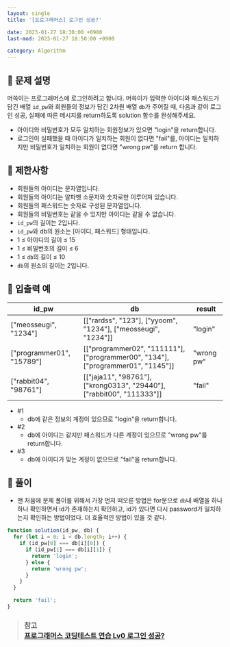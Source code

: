 ```yaml
---
layout: single
title: '[프로그래머스] 로그인 성공?'

date: 2023-01-27 18:30:00 +0900
last-mod: 2023-01-27 18:50:00 +0900

category: Algorithm
---
```


## 📌 문제 설명

머쓱이는 프로그래머스에 로그인하려고 합니다. 머쓱이가 입력한 아이디와 패스워드가 담긴 배열 `id_pw`와 회원들의 정보가 담긴 2차원 배열 `db`가 주어질 때, 다음과 같이 로그인 성공, 실패에 따른 메시지를 return하도록 solution 함수를 완성해주세요.

- 아이디와 비밀번호가 모두 일치하는 회원정보가 있으면 "login"을 return합니다.
- 로그인이 실패했을 때 아이디가 일치하는 회원이 없다면 "fail"를, 아이디는 일치하지만 비밀번호가 일치하는 회원이 없다면 "wrong pw"를 return 합니다.

## 📌 제한사항

- 회원들의 아이디는 문자열입니다.
- 회원들의 아이디는 알파벳 소문자와 숫자로만 이루어져 있습니다.
- 회원들의 패스워드는 숫자로 구성된 문자열입니다.
- 회원들의 비밀번호는 같을 수 있지만 아이디는 같을 수 없습니다.
- `id_pw`의 길이는 2입니다.
- `id_pw`와 db의 원소는 [아이디, 패스워드] 형태입니다.
- 1 ≤ 아이디의 길이 ≤ 15
- 1 ≤ 비밀번호의 길이 ≤ 6
- 1 ≤ `db`의 길이 ≤ 10
- `db`의 원소의 길이는 2입니다.

## 📌 입출력 예

| id_pw                     | db                                                                              | result     |
| ------------------------- | ------------------------------------------------------------------------------- | ---------- |
| ["meosseugi", "1234"]     | [["rardss", "123"], ["yyoom", "1234"], ["meosseugi", "1234"]]                   | "login"    |
| ["programmer01", "15789"] | [["programmer02", "111111"], ["programmer00", "134"], ["programmer01", "1145"]] | "wrong pw" |
| ["rabbit04", "98761"]     | [["jaja11", "98761"], ["krong0313", "29440"], ["rabbit00", "111333"]]           | "fail"     |

- #1
  - db에 같은 정보의 계정이 있으므로 "login"을 return합니다.
- #2
  - db에 아이디는 같지만 패스워드가 다른 계정이 있으므로 "wrong pw"를 return합니다.
- #3
  - db에 아이디가 맞는 계정이 없으므로 "fail"을 return합니다.

## 📌 풀이

- 맨 처음에 문제 풀이를 위해서 가장 먼저 떠오른 방법은 for문으로 `db`내 배열을 하나 하나 확인하면서 id가 존재하는지 확인하고, id가 있다면 다시 password가 일치하는지 확인하는 방법이었다. 더 효율적인 방법이 있을 것 같다.

```javascript
function solution(id_pw, db) {
  for (let i = 0; i < db.length; i++) {
    if (id_pw[0] === db[i][0]) {
      if (id_pw[1] === db[i][1]) {
        return 'login';
      } else {
        return 'wrong pw';
      }
    }
  }

  return 'fail';
}
```

> ### 참고<br>[프로그래머스 코딩테스트 연습 Lv0 로그인 성공?](https://school.programmers.co.kr/learn/courses/30/lessons/120868)
